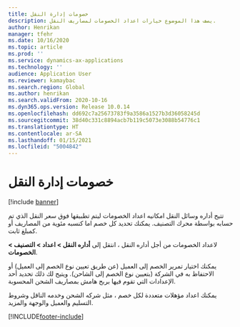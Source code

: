 ```yaml
---
title: خصومات إدارة النقل
description: يصف هذا الموضوع خيارات اعداد الخصومات لمصاريف النقل.
author: Henrikan
manager: tfehr
ms.date: 10/16/2020
ms.topic: article
ms.prod: ''
ms.service: dynamics-ax-applications
ms.technology: ''
audience: Application User
ms.reviewer: kamaybac
ms.search.region: Global
ms.author: henrikan
ms.search.validFrom: 2020-10-16
ms.dyn365.ops.version: Release 10.0.14
ms.openlocfilehash: dd692c7a25673783f9a3586a1527b3d36058245d
ms.sourcegitcommit: 38d40c331c8894acb7b119c5073e3088b54776c1
ms.translationtype: HT
ms.contentlocale: ar-SA
ms.lasthandoff: 01/15/2021
ms.locfileid: "5004842"
---
```

# <a name="transportation-management-discounts"></a>خصومات إدارة النقل

[!include [banner](../includes/banner.md)]

تتيح أداره وسائل النقل امكانيه اعداد الخصومات ليتم تطبيقها فوق سعر النقل الذي تم حسابه بواسطة محرك التصنيف. يمكنك تحديد كل خصم اما كنسبه مئوية من المصاريف أو كمبلغ ثابت.

لاعداد الخصومات من أجل أداره النقل ، انتقل إلى **أداره النقل \> اعداد \> التصنيف \> الخصومات**.

يمكنك اختيار تمرير الخصم إلى العميل (عن طريق تعيين نوع الخصم إلى العميل) أو الاحتفاظ به في الشركة (بتعيين نوع الخصم إلى الشاحن). ويتيح لك ذلك تحديد أحد الإعدادات التي تقوم فيها بربح هامش بمصاريف الشحن المحسوبة.

يمكنك اعداد مؤهلات متعددة لكل خصم ، مثل شركه الشحن وخدمه الناقل وشروط التسليم والعميل والوجهة والمزيد.


[!INCLUDE[footer-include](../../includes/footer-banner.md)]